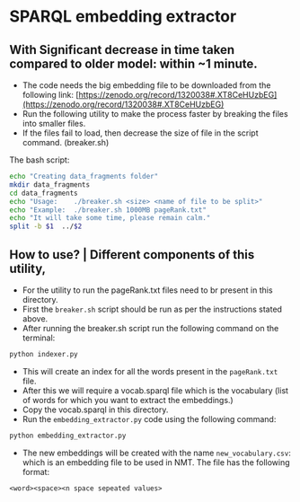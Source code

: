 # SPARQL embedding extractor  
## With Significant decrease in time taken compared to older model: within ~1 minute.

- The code needs the big embedding file to be downloaded from the following link: [https://zenodo.org/record/1320038#.XT8CeHUzbEG](https://zenodo.org/record/1320038#.XT8CeHUzbEG)
- Run the following utility to make the process faster by breaking the files into smaller files. 
- If the files fail to load, then decrease the size of file in the script command. (breaker.sh)

The bash script:
```bash
echo "Creating data_fragments folder"
mkdir data_fragments
cd data_fragments
echo "Usage:    ./breaker.sh <size> <name of file to be split>" 
echo "Example:  ./breaker.sh 1000MB pageRank.txt"
echo "It will take some time, please remain calm." 
split -b $1  ../$2
```

## How to use? | Different components of this utility,
- For the utility to run the pageRank.txt files need to br present in this directory.
- First the `breaker.sh` script should be run as per the instructions stated above.
- After running the breaker.sh script run the following command on the terminal:
```bash
python indexer.py
```
- This will create an index for all the words present in the `pageRank.txt` file.
- After this we will require a vocab.sparql file which is the vocabulary (list of words for which you want to extract the embeddings.)
- Copy the vocab.sparql in this directory.
- Run the `embedding_extractor.py` code using the following command:
```bash
python embedding_extractor.py
```
- The new embeddings will be created with the name `new_vocabulary.csv`: which is an embedding file to be used in NMT. The file has the following format:
```
<word><space><n space sepeated values>
```

